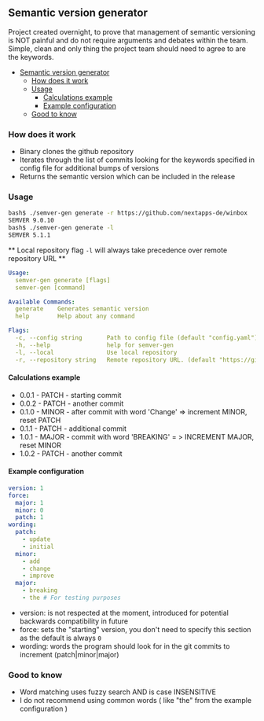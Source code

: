 ## Semantic version generator

Project created overnight, to prove that management of semantic versioning is NOT painful and do not require arguments and debates within the team. Simple, clean and only thing the project team should need to agree to are the keywords.

- [Semantic version generator](#semantic-version-generator)
  - [How does it work](#how-does-it-work)
  - [Usage](#usage)
    - [Calculations example](#calculations-example)
    - [Example configuration](#example-configuration)
  - [Good to know](#good-to-know)

### How does it work

* Binary clones the github repository
* Iterates through the list of commits looking for the keywords specified in config file for additional bumps of versions
* Returns the semantic version which can be included in the release

### Usage

```bash
bash$ ./semver-gen generate -r https://github.com/nextapps-de/winbox
SEMVER 9.0.10
bash$ ./semver-gen generate -l
SEMVER 5.1.1
```

** Local repository flag `-l` will always take precedence over remote repository URL **

```yaml
Usage:
  semver-gen generate [flags]
  semver-gen [command]

Available Commands:
  generate    Generates semantic version
  help        Help about any command

Flags:
  -c, --config string       Path to config file (default "config.yaml")
  -h, --help                help for semver-gen
  -l, --local               Use local repository
  -r, --repository string   Remote repository URL. (default "https://github.com/lukaszraczylo/simple-gql-client")
```

#### Calculations example

* 0.0.1 - PATCH - starting commit
* 0.0.2 - PATCH - another commit
* 0.1.0 - MINOR - after commit with word 'Change' => increment MINOR, reset PATCH
* 0.1.1 - PATCH - additional commit
* 1.0.1 - MAJOR - commit with word 'BREAKING' = > INCREMENT MAJOR, reset MINOR
* 1.0.2 - PATCH - another commit

#### Example configuration

```yaml
version: 1
force:
  major: 1
  minor: 0
  patch: 1
wording:
  patch:
    - update
    - initial
  minor:
    - add
    - change
    - improve
  major:
    - breaking
    - the # For testing purposes
```

* version: is not respected at the moment, introduced for potential backwards compatibility in future
* force: sets the "starting" version, you don't need to specify this section as the default is always `0`
* wording: words the program should look for in the git commits to increment (patch|minor|major)

### Good to know

* Word matching uses fuzzy search AND is case INSENSITIVE
* I do not recommend using common words ( like "the" from the example configuration )